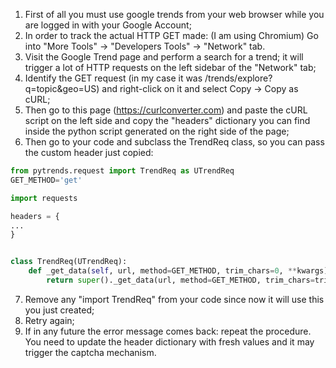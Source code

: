 1. First of all you must use google trends from your web browser while you are logged in with your Google Account;
2. In order to track the actual HTTP GET made: (I am using Chromium) Go into "More Tools" -> "Developers Tools" -> "Network" tab.
3. Visit the Google Trend page and perform a search for a trend; it will trigger a lot of HTTP requests on the left sidebar of the "Network" tab;
4. Identify the GET request (in my case it was /trends/explore?q=topic&geo=US) and right-click on it and select Copy -> Copy as cURL;
5. Then go to this page (https://curlconverter.com) and paste the cURL script on the left side and copy the "headers" dictionary you can find inside the python script generated on the right side of the page;
6. Then go to your code and subclass the TrendReq class, so you can pass the custom header just copied:

```python
from pytrends.request import TrendReq as UTrendReq
GET_METHOD='get'

import requests

headers = {
...
}


class TrendReq(UTrendReq):
    def _get_data(self, url, method=GET_METHOD, trim_chars=0, **kwargs):
        return super()._get_data(url, method=GET_METHOD, trim_chars=trim_chars, headers=headers, **kwargs)
```

7. Remove any "import TrendReq" from your code since now it will use this you just created;
8. Retry again;
9. If in any future the error message comes back: repeat the procedure. You need to update the header dictionary with fresh values and it may trigger the captcha mechanism.
